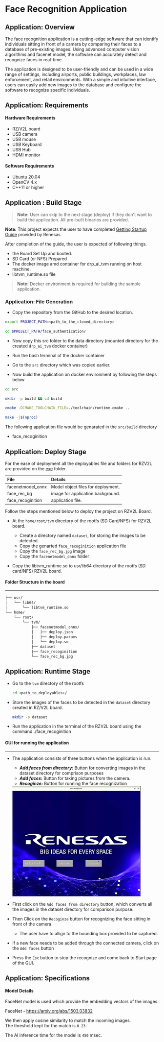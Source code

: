 # Face Recognition Application

## Application: Overview
The face recognition application is a cutting-edge software that can identify individuals sitting in front of a 
camera by comparing their faces to a database of pre-existing images. Using advanced computer vision algorithms and facenet model, 
the software can accurately detect and recognize faces in real-time.

The application is designed to be user-friendly and can be used in a wide range of settings, including airports, public buildings, 
workplaces, law enforcement, and retail environments. With a simple and intuitive interface, users can easily add new images to the 
database and configure the software to recognize specific individuals.


## Application: Requirements

#### Hardware Requirements
- RZ/V2L board
- USB camera
- USB mouse
- USB Keyboard
- USB Hub
- HDMI monitor

#### Software Requirements
- Ubuntu 20.04
- OpenCV 4.x
- C++11 or higher

## Application : Build Stage

>**Note:** User can skip to the next stage (deploy) if they don't want to build the application. All pre-built binaries are provided.

**Note:** This project expects the user to have completed [Getting Startup Guide]() provided by Renesas. 

After completion of the guide, the user is expected of following things.
- the Board Set Up and booted. 
- SD Card (or NFS) Prepared 
- The docker image amd container for drp_ai_tvm running on host machine.
- libtvm_runtime.so file 

>**Note:** Docker environment is required for building the sample application. 


### Application: File Generation

- Copy the repository from the GitHub to the desired location.
```sh
export PROJECT_PATH=<path_to_the_cloned_directory>
```
```sh
cd $PROJECT_PATH/face_authentication/
```

- Now copy this src folder to the data directory (mounted directory for the created `drp_ai_tvm` docker container)

- Run the bash terminal of the docker container 
- Go to the `src` directory which was copied earlier.
- Now build the application on docker environment by following the steps below
```sh
cd src
```
```sh
mkdir -p build && cd build
```
```sh
cmake -DCMAKE_TOOLCHAIN_FILE=./toolchain/runtime.cmake ..
```
```sh
make -j$(nproc)
```
The following application file would be genarated in the `src/build` directory
- face_recoginition

## Application: Deploy Stage

For the ease of deployment all the deployables file and folders for RZV2L are provided on the [exe](./exe) folder.

|File | Details |
|:---|:---|
|facenetmodel_onnx | Model object files for deployment. |
|face_rec_bg | image for application background. |
|face_recoginition | application file. |


Follow the steps mentioned below to deploy the project on RZV2L Board. 
* At the `home/root/tvm` directory of the rootfs (SD Card/NFS) for RZV2L board.
   * Create a directory named `dataset`, for storing the images to be detected. 
   * Copy the genarted `face_recoginition` application file 
   * Copy the `face_rec_bg.jpg` image
   * Copy the `facenetmodel_onnx` folder

* Copy the libtvm_runtime.so to usr/lib64 directory of the rootfs (SD card/NFS) RZV2L board.

#### Folder Structure in the board
----
```
├── usr/
│   └── lib64/
│       └── libtvm_runtime.so
└── home/
    └── root/
        └── tvm/
            ├── facenetmodel_onnx/
            │   ├── deploy.json
            │   ├── deploy.params
            │   └── deploy.so
            ├── dataset
            |── face_recoginition
            └── face_rec_bg.jpg
```

## Application: Runtime Stage


* Go to the `tvm` directory of the rootfs
   ```sh
   cd <path_to_deployables>/
   ```
* Store the images of the faces to be detected in the `dataset` directory created in RZ/V2L board.
    ```sh
    mkdir -p dataset
    ```
* Run the application in the terminal of the RZV2L board using the command
	./face_recoginition


#### GUI for running the application
--------------------------------

- The application consists of three buttons when the application is run.
	- ***Add faces from directory:*** Button for converting images in the dataset directory for comprison purposes
	- ***Add faces:*** Button for taking pictures from the camera.
	- ***Recoginze:*** Button for running the face recognization

	<img src=./images/face_authentication_front.JPG width="420" height="360">

- First click on the `Add faces from directory` button, which converts all the images in the dataset directory for comparison purpose.
* Then Click on the `Recoginze` button for recognizing the face sitting in front of the camera. 
	- The user have to allign to the bounding box provided to be captured.
* If a new face needs to be added through the connected camera, click on the `Add faces` button

* Press the `Esc` button to stop the recognize and come back to Start page of the GUI.

## Application: Specifications

#### Model Details
FaceNet model is used which provide the embedding vectors of the images.

FaceNet - https://arxiv.org/abs/1503.03832

We then apply cosine similarity to match the incoming images.\
The threshold kept for the match is `0.23`.

The AI inference time for the model is `450` msec.






